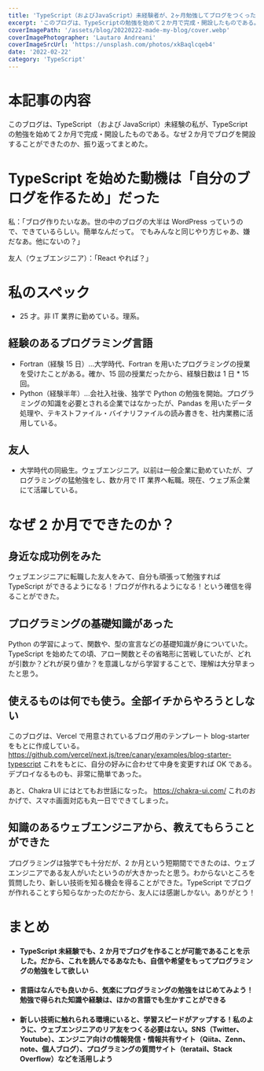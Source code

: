 ```yaml
---
title: 'TypeScript（およびJavaScript）未経験者が、2ヶ月勉強してブログをつくった話'
excerpt: 'このブログは、TypeScriptの勉強を始めて２か月で完成・開設したものである。なぜ２か月でブログを開設することができたのか、振り返ってまとめた。'
coverImagePath: '/assets/blog/20220222-made-my-blog/cover.webp'
coverImagePhotographer: 'Lautaro Andreani'
coverImageSrcUrl: 'https://unsplash.com/photos/xkBaqlcqeb4'
date: '2022-02-22'
category: 'TypeScript'
---
```


# 本記事の内容

このブログは、TypeScript （および JavaScript）未経験の私が、TypeScript の勉強を始めて２か月で完成・開設したものである。なぜ２か月でブログを開設することができたのか、振り返ってまとめた。

# TypeScript を始めた動機は「自分のブログを作るため」だった

私：「ブログ作りたいなあ。世の中のブログの大半は WordPress っていうので、できているらしい。簡単なんだって。
でもみんなと同じやり方じゃあ、嫌だなあ。他にないの？」

友人（ウェブエンジニア）：「React やれば？」

# 私のスペック

- 25 才。非 IT 業界に勤めている。理系。

## 経験のあるプログラミング言語

- Fortran（経験 15 日）...大学時代、Fortran を用いたプログラミングの授業を受けたことがある。確か、15 回の授業だったから、経験日数は 1 日 \* 15 回。
- Python（経験半年）...会社入社後、独学で Python の勉強を開始。プログラミングの知識を必要とされる企業ではなかったが、Pandas を用いたデータ処理や、テキストファイル・バイナリファイルの読み書きを、社内業務に活用している。

## 友人

- 大学時代の同級生。ウェブエンジニア。以前は一般企業に勤めていたが、プログラミングの猛勉強をし、数か月で IT 業界へ転職。現在、ウェブ系企業にて活躍している。

# なぜ 2 か月でできたのか？

## 身近な成功例をみた

ウェブエンジニアに転職した友人をみて、自分も頑張って勉強すれば TypeScript ができるようになる！ブログが作れるようになる！という確信を得ることができた。

## プログラミングの基礎知識があった

Python の学習によって、関数や、型の宣言などの基礎知識が身についていた。
TypeScript を始めたての頃、アロー関数とその省略形に苦戦していたが、どれが引数か？どれが戻り値か？を意識しながら学習することで、理解は大分早まったと思う。

## 使えるものは何でも使う。全部イチからやろうとしない

このブログは、Vercel で用意されているブログ用のテンプレート blog-starter をもとに作成している。
<https://github.com/vercel/next.js/tree/canary/examples/blog-starter-typescript>
これをもとに、自分の好みに合わせて中身を変更すれば OK である。デプロイなるものも、非常に簡単であった。

あと、Chakra UI にはとてもお世話になった。
<https://chakra-ui.com/>
これのおかげで、スマホ画面対応も丸一日でできてしまった。

## 知識のあるウェブエンジニアから、教えてもらうことができた

プログラミングは独学でも十分だが、2 か月という短期間でできたのは、ウェブエンジニアである友人がいたというのが大きかったと思う。わからないところを質問したり、新しい技術を知る機会を得ることができた。TypeScript でブログが作れることすら知らなかったのだから、友人には感謝しかない。ありがとう！

# まとめ

- #### TypeScript 未経験でも、2 か月でブログを作ることが可能であることを示した。だから、これを読んでるあなたも、自信や希望をもってプログラミングの勉強をして欲しい

- #### 言語はなんでも良いから、気楽にプログラミングの勉強をはじめてみよう！勉強で得られた知識や経験は、ほかの言語でも生かすことができる

- #### 新しい技術に触れられる環境にいると、学習スピードがアップする！私のように、ウェブエンジニアのリア友をつくる必要はない。SNS（Twitter、Youtube）、エンジニア向けの情報発信・情報共有サイト（Qiita、Zenn、note、個人ブログ）、プログラミングの質問サイト（teratail、Stack Overflow）などを活用しよう
